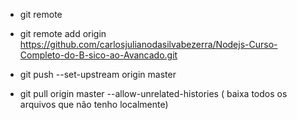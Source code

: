- git remote
- git remote add origin https://github.com/carlosjulianodasilvabezerra/Nodejs-Curso-Completo-do-B-sico-ao-Avancado.git

- git push --set-upstream origin master

- git pull origin master --allow-unrelated-histories
( baixa todos os arquivos que não tenho localmente)

